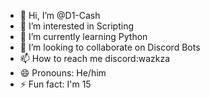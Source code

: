 - 👋 Hi, I’m @D1-Cash
- 👀 I’m interested in Scripting
- 🌱 I’m currently learning Python
- 💞️ I’m looking to collaborate on Discord Bots
- 📫 How to reach me discord:wazkza
- 😄 Pronouns: He/him
- ⚡ Fun fact: I'm 15

<!---
D1-Cash/D1-Cash is a ✨ special ✨ repository because its `README.md` (this file) appears on your GitHub profile.
You can click the Preview link to take a look at your changes.
--->
